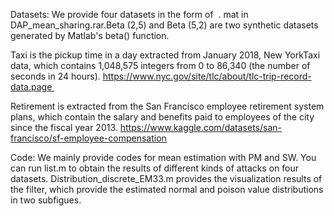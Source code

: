 Datasets: We provide four datasets in the form of  . mat in DAP_mean_sharing.rar.Beta (2,5) and Beta (5,2) are two synthetic datasets generated by Matlab's beta() function.

Taxi is the pickup time in a day extracted from January 2018, New YorkTaxi data, which contains 1,048,575 integers from 0 to 86,340 (the number of seconds in 24 hours). https://www.nyc.gov/site/tlc/about/tlc-trip-record-data.page 

Retirement is extracted from the San Francisco employee retirement system plans, which contain the salary and benefits paid to employees of the city since the fiscal year 2013. https://www.kaggle.com/datasets/san-francisco/sf-employee-compensation

Code: We mainly provide codes for mean estimation with PM and SW. You can run list.m to obtain the results of different kinds of attacks on four datasets. Distribution_discrete_EM33.m provides the visualization results of the filter, which provide the estimated normal and poison value distributions in two subfigues.
